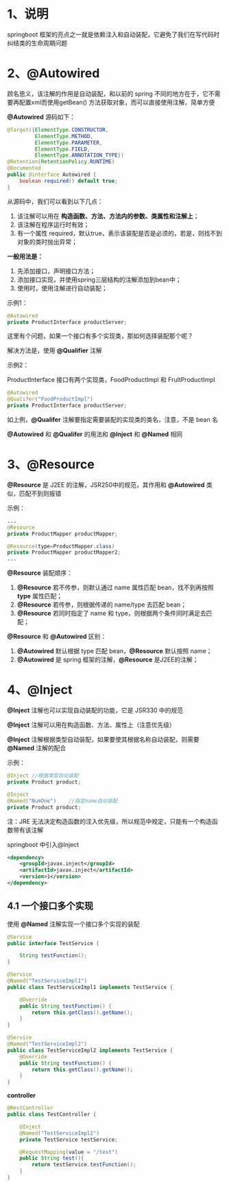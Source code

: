 # 1、说明

springboot 框架的亮点之一就是依赖注入和自动装配，它避免了我们在写代码时纠结类的生命周期问题

# 2、@Autowired

顾名思义，该注解的作用是自动装配，和以前的 spring 不同的地方在于，它不需要再配置xml而使用getBean() 方法获取对象，而可以直接使用注解，简单方便

**@Autowired** 源码如下：

```java
@Target({ElementType.CONSTRUCTOR, 
         ElementType.METHOD, 
         ElementType.PARAMETER, 
         ElementType.FIELD, 
         ElementType.ANNOTATION_TYPE})
@Retention(RetentionPolicy.RUNTIME)
@Documented
public @interface Autowired {
    boolean required() default true;
}
```

从源码中，我们可以看到以下几点：

1. 该注解可以用在 **构造函数、方法、方法内的参数、类属性和注解上**；
2. 该注解在程序运行时有效；
3. 有一个属性 required，默认true，表示该装配是否是必须的，若是，则找不到对象的类时抛出异常；

**一般用法是：**

1. 先添加接口，声明接口方法；
2. 添加接口实现，并使用spring三层结构的注解添加到bean中；
3. 使用时，使用注解进行自动装配；

示例1：

```java
@Autowired
private ProductInterface productServer;
```

这里有个问题，如果一个接口有多个实现类，那如何选择装配那个呢？

解决方法是，使用 **@Qualifier** 注解

示例2：

ProductInterface  接口有两个实现类，FoodProductImpl 和 FrultProductImpl 

```java
@Autowired
@Qualifer("FoodProductImpl")
private ProductInterface productServer;
```

如上例，**@Qualifer** 注解要指定需要装配的实现类的类名，注意，不是 bean 名

**@Autowired** 和 **@Qualifer** 的用法和 **@Inject** 和 **@Named** 相同

# 3、@Resource

**@Resource** 是 J2EE 的注解，JSR250中的规范，其作用和 **@Autowired** 类似，匹配不到则报错

示例：

```java
...
@Resource
private ProductMapper productMapper;

@Resource(type=ProductMapper.class)
private ProductMapper productMapper2;
...
```

**@Resource** 装配顺序：

1. **@Resource** 若不传参，则默认通过 name 属性匹配 bean，找不到再按照 **type** 属性匹配；
2. **@Resource** 若传参，则根据传递的 name/type 去匹配 bean；
3. **@Resource** 若同时指定了 name 和 type，则根据两个条件同时满足去匹配；

**@Resource** 和 **@Autowired** 区别：

1. **@Autowired** 默认根据 type 匹配 bean，**@Resource** 默认按照 name；
2. **@Autowired** 是 spring 框架的注解，**@Resource** 是J2EE的注解；

# 4、@Inject

**@Inject** 注解也可以实现自动装配的功能，它是 JSR330 中的规范

**@Inject** 注解可以用在构造函数、方法、属性上（注意优先级）

**@Inject** 注解根据类型自动装配，如果要使其根据名称自动装配，则需要 **@Named** 注解的配合

示例：

```java
@Inject	//根据类型自动装配
private Product product;
```

```java
@Inject
@Named("NumOne")	//指定name自动装配
private Product product;
```

注：JRE 无法决定构造函数的注入优先级，所以规范中规定，只能有一个构造函数带有该注解

springboot 中引入@Inject

```xml
<dependency>
	<groupId>javax.inject</groupId>
	<artifactId>javax.inject</artifactId>
	<version>1</version>
</dependency>
```

## 4.1 一个接口多个实现

使用 **@Named** 注解实现一个接口多个实现的装配

```java
@Service
public interface TestService {

    String testFunction();
}
```

```java
@Service
@Named("TestServiceImpl1")
public class TestServiceImpl1 implements TestService {

    @Override
    public String testFunction() {
        return this.getClass().getName();
    }
}
```

```java
@Service
@Named("TestServiceImpl2")
public class TestServiceImpl2 implements TestService {
    @Override
    public String testFunction() {
        return this.getClass().getName();
    }
}
```
**controller**

```java
@RestController
public class TestController {

    @Inject
    @Named("TestServiceImpl2")
    private TestService testService;

    @RequestMapping(value = "/test")
    public String test(){
        return testService.testFunction();
    }
}
```

